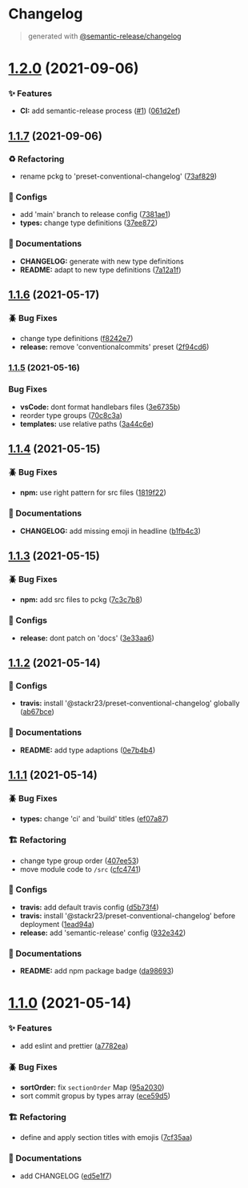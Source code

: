 # Changelog

> generated with [@semantic-release/changelog](https://github.com/semantic-release/changelog)



# [1.2.0](https://github.com/stackr23/preset-conventional-changelog/compare/v1.1.7...v1.2.0) (2021-09-06)


### :sparkles: Features

* **CI:** add semantic-release process ([#1](https://github.com/stackr23/preset-conventional-changelog/issues/1)) ([061d2ef](https://github.com/stackr23/preset-conventional-changelog/commit/061d2ef22d361088eda0736651430ea730cacf3e))

## [1.1.7](https://github.com/stackr23/preset-conventional-changelog/compare/v1.1.6...v1.1.7) (2021-09-06)

### :recycle: Refactoring

* rename pckg to 'preset-conventional-changelog' ([73af829](https://github.com/stackr23/preset-conventional-changelog/commit/73af829286e04de66cc12c740d1463850b821dc5))

### :wrench: Configs

* add 'main' branch to release config ([7381ae1](https://github.com/stackr23/preset-conventional-changelog/commit/7381ae1b33e7931be1e4ca25b6bd5c3d214b30ec))
* **types:** change type definitions ([37ee872](https://github.com/stackr23/preset-conventional-changelog/commit/37ee8721fdd374ac5df8cf2c91b5a326f2c3ef6a))

### :memo: Documentations

* **CHANGELOG:** generate with new type definitions
* **README:** adapt to new type definitions ([7a12a1f](https://github.com/stackr23/preset-conventional-changelog/commit/7a12a1fc0c456273fff22dbde269fe5d5b8dcc8a))

## [1.1.6](https://github.com/stackr23/preset-conventional-changelog/compare/v1.1.5...v1.1.6) (2021-05-17)

### :beetle: Bug Fixes

- change type definitions ([f8242e7](https://github.com/stackr23/preset-conventional-changelog/commit/f8242e7273458b8e5c6286d66b34e057b0b30841))
- **release:** remove 'conventionalcommits' preset ([2f94cd6](https://github.com/stackr23/preset-conventional-changelog/commit/2f94cd65d2a09dca91a78e73fc8a30590fb765e7))

### [1.1.5](https://github.com/stackr23/preset-conventional-changelog/compare/v1.1.4...v1.1.5) (2021-05-16)

### Bug Fixes

- **vsCode:** dont format handlebars files ([3e6735b](https://github.com/stackr23/preset-conventional-changelog/commit/3e6735b24338d7632ddb779968991620c3ac4572))
- reorder type groups ([70c8c3a](https://github.com/stackr23/preset-conventional-changelog/commit/70c8c3a223470240270ba3b7936e691afc840822))
- **templates:** use relative paths ([3a44c6e](https://github.com/stackr23/preset-conventional-changelog/commit/3a44c6e201f9199544153675836c8cfb97296e2d))

## [1.1.4](https://github.com/stackr23/preset-conventional-changelog/compare/v1.1.3...v1.1.4) (2021-05-15)

### :beetle: Bug Fixes

- **npm:** use right pattern for src files ([1819f22](https://github.com/stackr23/preset-conventional-changelog/commit/1819f2292197b1bf56980a0b700e89ea8c700443))

### :memo: Documentations

- **CHANGELOG:** add missing emoji in headline ([b1fb4c3](https://github.com/stackr23/preset-conventional-changelog/commit/b1fb4c348d1d72d49a12ff520247c1e01654b3d3))

## [1.1.3](https://github.com/stackr23/preset-conventional-changelog/compare/v1.1.2...v1.1.3) (2021-05-15)

### :beetle: Bug Fixes

- **npm:** add src files to pckg ([7c3c7b8](https://github.com/stackr23/preset-conventional-changelog/commit/7c3c7b889723a7003d6c4e972f9c57d5401996c9))

### :wrench: Configs

- **release:** dont patch on 'docs' ([3e33aa6](https://github.com/stackr23/preset-conventional-changelog/commit/3e33aa6df8d79b0a6b193615dfb065009f733a86))

## [1.1.2](https://github.com/stackr23/preset-conventional-changelog/compare/v1.1.1...v1.1.2) (2021-05-14)

### :wrench: Configs

- **travis:** install '@stackr23/preset-conventional-changelog' globally ([ab67bce](https://github.com/stackr23/preset-conventional-changelog/commit/ab67bcee2d4a67cf8eedb7869a319e613d285e9e))

### :memo: Documentations

- **README:** add type adaptions ([0e7b4b4](https://github.com/stackr23/preset-conventional-changelog/commit/0e7b4b44e08750b7ef3ab127a4106e9f8a6f050f))

## [1.1.1](https://github.com/stackr23/preset-conventional-changelog/compare/v1.1.0...v1.1.1) (2021-05-14)

### :beetle: Bug Fixes

- **types:** change 'ci' and 'build' titles ([ef07a87](https://github.com/stackr23/preset-conventional-changelog/commit/ef07a8764ca538607747020c94b2ff21dca16cf9))

### :building_construction: Refactoring

- change type group order ([407ee53](https://github.com/stackr23/preset-conventional-changelog/commit/407ee532557d160de8c517c331bd4c2e755462be))
- move module code to `/src` ([cfc4741](https://github.com/stackr23/preset-conventional-changelog/commit/cfc4741d9e0cc1829432e5e9e6c60c4ec6bfb6af))

### :wrench: Configs

- **travis:** add default travis config ([d5b73f4](https://github.com/stackr23/preset-conventional-changelog/commit/d5b73f4694212a31a3282cdc986639aa5e2054b0))
- **travis:** install '@stackr23/preset-conventional-changelog' before deployment ([1ead94a](https://github.com/stackr23/preset-conventional-changelog/commit/1ead94a0dfc1ee0f2682197a556735773bea6575))
- **release:** add 'semantic-release' config ([932e342](https://github.com/stackr23/preset-conventional-changelog/commit/932e3427deb49f53689ddff47377e7dcb8075344))

### :memo: Documentations

- **README:** add npm package badge ([da98693](https://github.com/stackr23/preset-conventional-changelog/commit/da9869338d5d35eea530b3d3ff58771e31754caa))

# [1.1.0](https://github.com/stackr23/preset-conventional-changelog/compare/7cf35aa8315ec9713f38a75110af62b85e86ffc1...v1.1.0) (2021-05-14)

### :sparkles: Features

- add eslint and prettier ([a7782ea](https://github.com/stackr23/preset-conventional-changelog/commit/a7782ea40c7ceae5f29d3e33d425ffc822f3dace))

### :beetle: Bug Fixes

- **sortOrder:** fix `sectionOrder` Map ([95a2030](https://github.com/stackr23/preset-conventional-changelog/commit/95a2030a5fe6a7a5693da4536e53166199d52292))
- sort commit gropus by types array ([ece59d5](https://github.com/stackr23/preset-conventional-changelog/commit/ece59d5fbe73701d39d5454e5c9b6dd01f5ae51c))

### :building_construction: Refactoring

- define and apply section titles with emojis ([7cf35aa](https://github.com/stackr23/preset-conventional-changelog/commit/7cf35aa8315ec9713f38a75110af62b85e86ffc1))

### :memo: Documentations

- add CHANGELOG ([ed5e1f7](https://github.com/stackr23/preset-conventional-changelog/commit/ed5e1f7d583455bfa597f77be70dec18cfef2a59))
